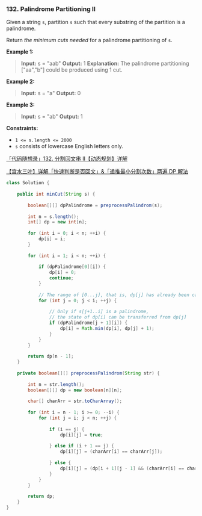 ### 132. Palindrome Partitioning II

Given a string `s`, partition `s` such that every substring of the partition is a palindrome.

Return *the minimum cuts needed* for a palindrome partitioning of `s`.

**Example 1:**

> **Input:** s = "aab"
> **Output:** 1
> **Explanation:** The palindrome partitioning ["aa","b"] could be produced using 1 cut.

**Example 2:**

> **Input:** s = "a"
> **Output:** 0

**Example 3:**

> **Input:** s = "ab"
> **Output:** 1

**Constraints:**

- `1 <= s.length <= 2000`
- `s` consists of lowercase English letters only.

[「代码随想录」132. 分割回文串 II【动态规划】详解](https://leetcode.cn/problems/palindrome-partitioning-ii/solution/132-fen-ge-hui-wen-chuan-iidong-tai-gui-3hqva/)

[【宫水三叶】详解「快速判断是否回文」&「递推最小分割次数」两遍 DP 解法](https://leetcode.cn/problems/palindrome-partitioning-ii/solution/xiang-jie-liang-bian-dong-tai-gui-hua-ji-s5xr/)

```java
class Solution {
    
    public int minCut(String s) {
        
        boolean[][] dpPalindrome = preprocessPalindrom(s);
        
        int n = s.length();
        int[] dp = new int[n];
        
        for (int i = 0; i < n; ++i) {
            dp[i] = i;
        }
        
        for (int i = 1; i < n; ++i) {
            
            if (dpPalindrome[0][i]) {
                dp[i] = 0;
                continue;
            }
            
            // The range of [0...j], that is, dp[j] has already been calculated
            for (int j = 0; j < i; ++j) {
                
                // Only if s[j+1..i] is a palindrome,
                // the state of dp[i] can be transferred from dp[j]
                if (dpPalindrome[j + 1][i]) {
                    dp[i] = Math.min(dp[i], dp[j] + 1);
                }
            }
        }
        
        return dp[n - 1];
    }
    
    private boolean[][] preprocessPalindrom(String str) {
        
        int n = str.length();
        boolean[][] dp = new boolean[n][n];
        
        char[] charArr = str.toCharArray();
        
        for (int i = n - 1; i >= 0; --i) {
            for (int j = i; j < n; ++j) {
                
                if (i == j) {
                    dp[i][j] = true;
                    
                } else if (i + 1 == j) {
                    dp[i][j] = (charArr[i] == charArr[j]);
                    
                } else {
                    dp[i][j] = (dp[i + 1][j - 1] && (charArr[i] == charArr[j]));
                }
            }
        }
        
        return dp;
    }
}
```
